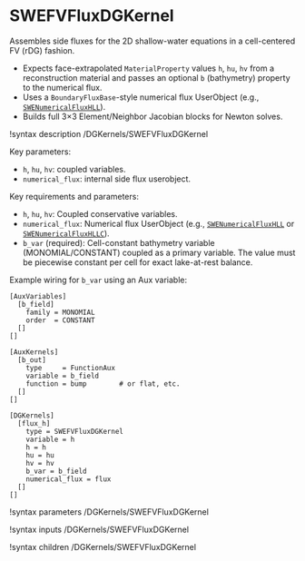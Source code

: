 # SWEFVFluxDGKernel

Assembles side fluxes for the 2D shallow-water equations in a cell-centered FV (rDG) fashion.

- Expects face-extrapolated `MaterialProperty` values `h`, `hu`, `hv` from a reconstruction
  material and passes an optional `b` (bathymetry) property to the numerical flux.
- Uses a `BoundaryFluxBase`-style numerical flux UserObject (e.g., [`SWENumericalFluxHLL`](SWENumericalFluxHLL.md)).
- Builds full 3×3 Element/Neighbor Jacobian blocks for Newton solves.

!syntax description /DGKernels/SWEFVFluxDGKernel

Key parameters:

- `h`, `hu`, `hv`: coupled variables.
- `numerical_flux`: internal side flux userobject.

Key requirements and parameters:

- `h`, `hu`, `hv`: Coupled conservative variables.
- `numerical_flux`: Numerical flux UserObject (e.g., [`SWENumericalFluxHLL`](SWENumericalFluxHLL.md) or [`SWENumericalFluxHLLC`](SWENumericalFluxHLLC.md)).
- `b_var` (required): Cell-constant bathymetry variable (MONOMIAL/CONSTANT) coupled as a primary
  variable. The value must be piecewise constant per cell for exact lake-at-rest balance.

Example wiring for `b_var` using an Aux variable:

```
[AuxVariables]
  [b_field]
    family = MONOMIAL
    order  = CONSTANT
  []
[]

[AuxKernels]
  [b_out]
    type     = FunctionAux
    variable = b_field
    function = bump        # or flat, etc.
  []
[]

[DGKernels]
  [flux_h]
    type = SWEFVFluxDGKernel
    variable = h
    h = h
    hu = hu
    hv = hv
    b_var = b_field
    numerical_flux = flux
  []
[]
```

!syntax parameters /DGKernels/SWEFVFluxDGKernel

!syntax inputs /DGKernels/SWEFVFluxDGKernel

!syntax children /DGKernels/SWEFVFluxDGKernel
